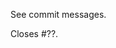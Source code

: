 <!--
  Make sure you've read the contribution guidelines, they are outlined in
  CONTRIBUTING.md. Keep descriptions on individual commits, link to issues in
  both commits and the PR description.
-->

See commit messages.

Closes #??.
